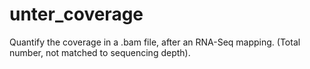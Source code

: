 # unter_coverage

Quantify the coverage in a .bam file, after an RNA-Seq mapping. (Total number, not matched to sequencing depth).

